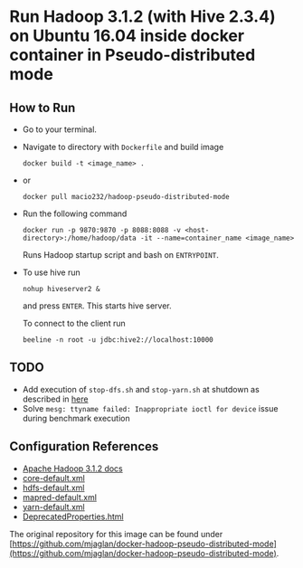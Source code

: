 # Run Hadoop 3.1.2 (with Hive 2.3.4) on Ubuntu 16.04 inside docker container in Pseudo-distributed mode

## How to Run
- Go to your terminal.
- Navigate to directory with `Dockerfile` and build image
	```
	docker build -t <image_name> .
	```
- or
	```
	docker pull macio232/hadoop-pseudo-distributed-mode
	```
- Run the following command
	```
	docker run -p 9870:9870 -p 8088:8088 -v <host-directory>:/home/hadoop/data -it --name=container_name <image_name>
	```
	Runs Hadoop startup script and bash on `ENTRYPOINT`.
- To use hive run
	```
	nohup hiveserver2 &
	```
	and press `ENTER`. This starts hive server.
	
	To connect to the client run
	```
	beeline -n root -u jdbc:hive2://localhost:10000
	```

## TODO
- Add execution of `stop-dfs.sh` and `stop-yarn.sh` at shutdown as described in [here](https://unix.stackexchange.com/questions/146756/forward-sigterm-to-child-in-bash/146770#146770)
- Solve `mesg: ttyname failed: Inappropriate ioctl for device` issue during benchmark execution

## Configuration References
- [Apache Hadoop 3.1.2 docs](https://hadoop.apache.org/docs/r3.1.2/)
- [core-default.xml](https://hadoop.apache.org/docs/r3.1.2/hadoop-project-dist/hadoop-common/core-default.xml)
- [hdfs-default.xml](https://hadoop.apache.org/docs/r3.1.2/hadoop-project-dist/hadoop-hdfs/hdfs-default.xml)
- [mapred-default.xml](https://hadoop.apache.org/docs/r3.1.2/hadoop-mapreduce-client/hadoop-mapreduce-client-core/mapred-default.xml)
- [yarn-default.xml](https://hadoop.apache.org/docs/r3.1.2/hadoop-yarn/hadoop-yarn-common/yarn-default.xml)
- [DeprecatedProperties.html](https://hadoop.apache.org/docs/r3.1.2/hadoop-project-dist/hadoop-common/DeprecatedProperties.html)

The original repository for this image can be found under [https://github.com/mjaglan/docker-hadoop-pseudo-distributed-mode](https://github.com/mjaglan/docker-hadoop-pseudo-distributed-mode).
